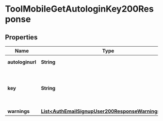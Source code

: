 

# ToolMobileGetAutologinKey200Response


## Properties

| Name | Type | Description | Notes |
|------------ | ------------- | ------------- | -------------|
|**autologinurl** | **String** | Auto-login URL. |  |
|**key** | **String** | Auto-login key for a single usage with time expiration. |  |
|**warnings** | [**List&lt;AuthEmailSignupUser200ResponseWarningsInner&gt;**](AuthEmailSignupUser200ResponseWarningsInner.md) |  |  [optional] |



